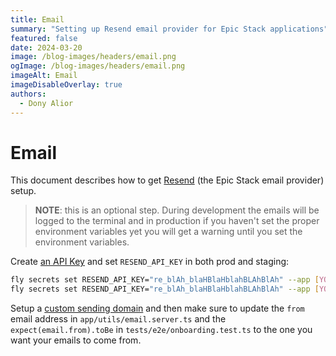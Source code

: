 ```yaml
---
title: Email
summary: "Setting up Resend email provider for Epic Stack applications"
featured: false
date: 2024-03-20
image: /blog-images/headers/email.png
ogImage: /blog-images/headers/email.png
imageAlt: Email
imageDisableOverlay: true
authors:
  - Dony Alior
---
```


# Email

This document describes how to get [Resend](https://resend.com) (the Epic Stack
email provider) setup.

> **NOTE**: this is an optional step. During development the emails will be
> logged to the terminal and in production if you haven't set the proper
> environment variables yet you will get a warning until you set the environment
> variables.

Create [an API Key](https://resend.com/api-keys) and set `RESEND_API_KEY` in
both prod and staging:

```sh
fly secrets set RESEND_API_KEY="re_blAh_blaHBlaHblahBLAhBlAh" --app [YOUR_APP_NAME]
fly secrets set RESEND_API_KEY="re_blAh_blaHBlaHblahBLAhBlAh" --app [YOUR_APP_NAME]-staging
```

Setup a [custom sending domain](https://resend.com/domains) and then make sure
to update the `from` email address in `app/utils/email.server.ts` and the
`expect(email.from).toBe` in `tests/e2e/onboarding.test.ts` to the one you want
your emails to come from.
